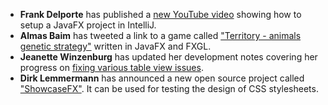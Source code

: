 - **Frank Delporte** has published a [new YouTube video](https://www.youtube.com/watch?v=v9rAR3waDJs&t=12s) showing how to setup a JavaFX project in IntelliJ.
- **Almas Baim** has tweeted a link to a game called ["Territory - animals genetic strategy"](https://store.steampowered.com/app/1621980/Territory__animals_genetic_strategy/) written in JavaFX and FXGL.
- **Jeanette Winzenburg** has updated her development notes covering her progress on [fixing various table view issues](https://github.com/kleopatra/swingempire-fx/wiki/CellEditEvents).
- **Dirk Lemmermann** has announced a new open source project called ["ShowcaseFX"](https://github.com/dlsc-software-consulting-gmbh/ShowcaseFX). It can be used for testing the design of CSS stylesheets.